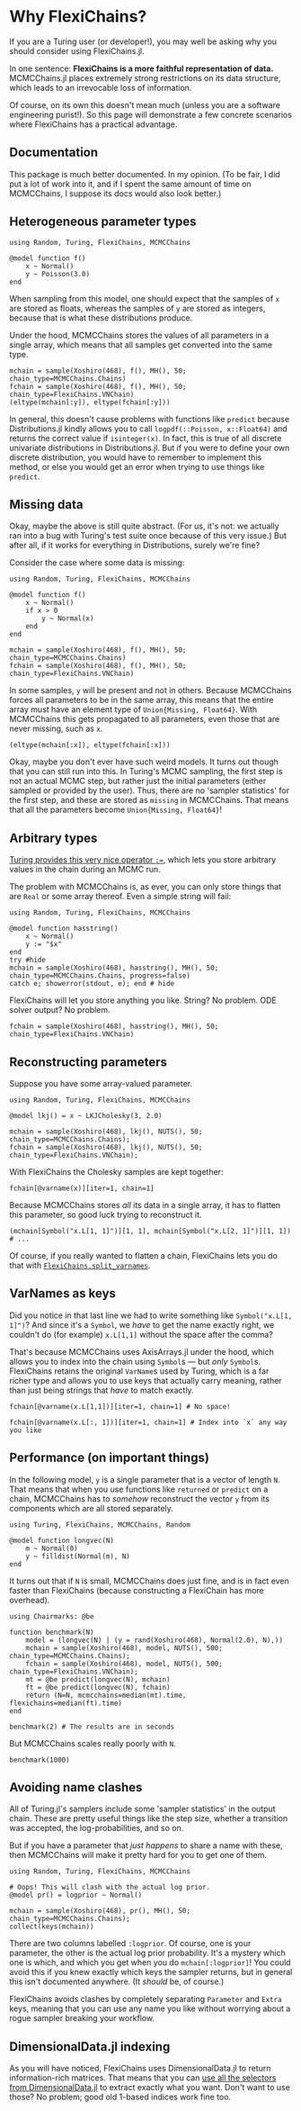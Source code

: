 # Why FlexiChains?

If you are a Turing user (or developer!), you may well be asking why you should consider using FlexiChains.jl.

In one sentence: **FlexiChains is a more faithful representation of data.**
MCMCChains.jl places extremely strong restrictions on its data structure, which leads to an irrevocable loss of information.

Of course, on its own this doesn't mean much (unless you are a software engineering purist!).
So this page will demonstrate a few concrete scenarios where FlexiChains has a practical advantage.

## Documentation

This package is much better documented.
In my opinion.
(To be fair, I did put a lot of work into it, and if I spent the same amount of time on MCMCChains, I suppose its docs would also look better.)

## Heterogeneous parameter types

```@example types
using Random, Turing, FlexiChains, MCMCChains

@model function f()
    x ~ Normal()
    y ~ Poisson(3.0)
end
```

When sampling from this model, one should expect that the samples of `x` are stored as floats, whereas the samples of `y` are stored as integers, because that is what these distributions produce.

Under the hood, MCMCChains stores the values of all parameters in a single array, which means that all samples get converted into the same type.

```@example types
mchain = sample(Xoshiro(468), f(), MH(), 50; chain_type=MCMCChains.Chains)
fchain = sample(Xoshiro(468), f(), MH(), 50; chain_type=FlexiChains.VNChain)
(eltype(mchain[:y]), eltype(fchain[:y]))
```

In general, this doesn't cause problems with functions like `predict` because Distributions.jl kindly allows you to call `logpdf(::Poisson, x::Float64)` and returns the correct value if `isinteger(x)`.
In fact, this is true of all discrete univariate distributions in Distributions.jl.
But if you were to define your own discrete distribution, you would have to remember to implement this method, or else you would get an error when trying to use things like `predict`.

## Missing data

Okay, maybe the above is still quite abstract.
(For us, it's not: we actually ran into a bug with Turing's test suite once because of this very issue.)
But after all, if it works for everything in Distributions, surely we're fine?

Consider the case where some data is missing:

```@example missing
using Random, Turing, FlexiChains, MCMCChains

@model function f()
    x ~ Normal()
    if x > 0
        y ~ Normal(x)
    end
end

mchain = sample(Xoshiro(468), f(), MH(), 50; chain_type=MCMCChains.Chains)
fchain = sample(Xoshiro(468), f(), MH(), 50; chain_type=FlexiChains.VNChain)
```

In some samples, `y` will be present and not in others.
Because MCMCChains forces all parameters to be in the same array, this means that the entire array must have an element type of `Union{Missing, Float64}`.
With MCMCChains this gets propagated to all parameters, even those that are never missing, such as `x`.

```@example missing
(eltype(mchain[:x]), eltype(fchain[:x]))
```

Okay, maybe you don't ever have such weird models.
It turns out though that you can still run into this.
In Turing's MCMC sampling, the first step is not an actual MCMC step, but rather just the initial parameters (either sampled or provided by the user).
Thus, there are no 'sampler statistics' for the first step, and these are stored as `missing` in MCMCChains.
That means that all the parameters become `Union{Missing, Float64}`!

## Arbitrary types

[Turing provides this very nice operator `:=`](https://turinglang.org/docs/usage/tracking-extra-quantities/), which lets you store arbitrary values in the chain during an MCMC run.

The problem with MCMCChains is, as ever, you can only store things that are `Real` or some array thereof.
Even a simple string will fail:

```@example extraquantities
using Random, Turing, FlexiChains, MCMCChains

@model function hasstring()
    x ~ Normal()
    y := "$x"
end
try #hide
mchain = sample(Xoshiro(468), hasstring(), MH(), 50; chain_type=MCMCChains.Chains, progress=false)
catch e; showerror(stdout, e); end # hide
```

FlexiChains will let you store anything you like.
String? No problem.
ODE solver output? No problem.

```@example extraquantities
fchain = sample(Xoshiro(468), hasstring(), MH(), 50; chain_type=FlexiChains.VNChain)
```

## Reconstructing parameters

Suppose you have some array-valued parameter.

```@example reconstruct
using Random, Turing, FlexiChains, MCMCChains

@model lkj() = x ~ LKJCholesky(3, 2.0)

mchain = sample(Xoshiro(468), lkj(), NUTS(), 50; chain_type=MCMCChains.Chains);
fchain = sample(Xoshiro(468), lkj(), NUTS(), 50; chain_type=FlexiChains.VNChain);
```

With FlexiChains the Cholesky samples are kept together:

```@example reconstruct
fchain[@varname(x)][iter=1, chain=1]
```

Because MCMCChains stores _all_ its data in a single array, it has to flatten this parameter, so good luck trying to reconstruct it.

```@example reconstruct
(mchain[Symbol("x.L[1, 1]")][1, 1], mchain[Symbol("x.L[2, 1]")][1, 1]) # ...
```

Of course, if you really wanted to flatten a chain, FlexiChains lets you do that with [`FlexiChains.split_varnames`](@ref).

## VarNames as keys

Did you notice in that last line we had to write something like `Symbol("x.L[1, 1]")`?
And since it's a `Symbol`, we _have_ to get the name exactly right, we couldn't do (for example) `x.L[1,1]` without the space after the comma?

That's because MCMCChains uses AxisArrays.jl under the hood, which allows you to index into the chain using `Symbol`s — but _only_ `Symbol`s.
FlexiChains retains the original `VarName`s used by Turing, which is a far richer type and allows you to use keys that actually carry meaning, rather than just being strings that _have_ to match exactly.

```@example reconstruct
fchain[@varname(x.L[1,1])][iter=1, chain=1] # No space!
```

```@example reconstruct
fchain[@varname(x.L[:, 1])][iter=1, chain=1] # Index into `x` any way you like
```

## Performance (on important things)

In the following model, `y` is a single parameter that is a vector of length `N`.
That means that when you use functions like `returned` or `predict` on a chain, MCMCChains has to _somehow_ reconstruct the vector `y` from its components which are all stored separately.

```@example perf
using Turing, FlexiChains, MCMCChains, Random

@model function longvec(N)
    m ~ Normal(0)
    y ~ filldist(Normal(m), N)
end
```

It turns out that if `N` is small, MCMCChains does just fine, and is in fact even faster than FlexiChains (because constructing a FlexiChain has more overhead).

```@example perf
using Chairmarks: @be

function benchmark(N)
    model = (longvec(N) | (y = rand(Xoshiro(468), Normal(2.0), N),))
    mchain = sample(Xoshiro(468), model, NUTS(), 500; chain_type=MCMCChains.Chains);
    fchain = sample(Xoshiro(468), model, NUTS(), 500; chain_type=FlexiChains.VNChain);
    mt = @be predict(longvec(N), mchain)
    ft = @be predict(longvec(N), fchain)
    return (N=N, mcmcchains=median(mt).time, flexichains=median(ft).time)
end

benchmark(2) # The results are in seconds
```

But MCMCChains scales really poorly with `N`.

```@example perf
benchmark(1000)
```

## Avoiding name clashes

All of Turing.jl's samplers include some 'sampler statistics' in the output chain.
These are pretty useful things like the step size, whether a transition was accepted, the log-probabilities, and so on.

But if you have a parameter that _just happens_ to share a name with these, then MCMCChains will make it pretty hard for you to get one of them.

```@example clash
using Random, Turing, FlexiChains, MCMCChains

# Oops! This will clash with the actual log prior.
@model pr() = logprior ~ Normal()

mchain = sample(Xoshiro(468), pr(), MH(), 50; chain_type=MCMCChains.Chains);
collect(keys(mchain))
```

There are two columns labelled `:logprior`.
Of course, one is your parameter, the other is the actual log prior probability.
It's a mystery which one is which, and which you get when you do `mchain[:logprior]`!
You could avoid this if you knew exactly which keys the sampler returns, but in general this isn't documented anywhere.
(It _should_ be, of course.)

FlexiChains avoids clashes by completely separating `Parameter` and `Extra` keys, meaning that you can use any name you like without worrying about a rogue sampler breaking your workflow.

## DimensionalData.jl indexing

As you will have noticed, FlexiChains uses DimensionalData.jl to return information-rich matrices.
That means that you can [use all the selectors from DimensionalData.jl](./indexing.md) to extract exactly what you want.
Don't want to use those?
No problem; good old 1-based indices work fine too.
